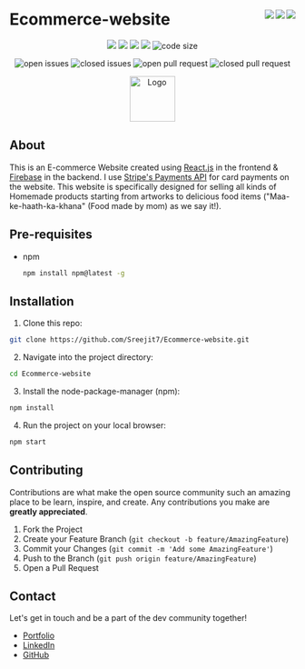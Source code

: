 # Ecommerce-website <img align = "right" src ="https://img.shields.io/github/watchers/Sreejit7/Ecommerce-website?style=social"> <img align = "right" src ="https://img.shields.io/github/stars/Sreejit7/Ecommerce-website?style=social"><img align = "right" src= "https://img.shields.io/github/forks/Sreejit7/Ecommerce-website?style=social">

<p align="center">
<img src="https://img.shields.io/github/contributors/Sreejit7/Ecommerce-website?style=for-the-badge">
<img src="https://img.shields.io/tokei/lines/github/Sreejit7/Ecommerce-website?style=for-the-badge">
<img src="https://img.shields.io/github/last-commit/Sreejit7/Ecommerce-website?style=for-the-badge">
<img src="https://img.shields.io/github/languages/count/Sreejit7/Ecommerce-website?style=for-the-badge">
<img src="https://img.shields.io/github/languages/code-size/Sreejit7/Ecommerce-website?style=for-the-badge" alt="code size">
 </p>
 
<p align="center">
<img src="https://img.shields.io/github/issues/Sreejit7/Ecommerce-website?style=for-the-badge" alt="open issues">
<img src="https://img.shields.io/github/issues-closed/Sreejit7/Ecommerce-website?style=for-the-badge" alt="closed issues">
<img src="https://img.shields.io/github/issues-pr/Sreejit7/Ecommerce-website?style=for-the-badge" alt="open pull request">
<img src="https://img.shields.io/github/issues-pr-closed/Sreejit7/Ecommerce-website?style=for-the-badge" alt="closed pull request">
</p>

<p align="center">
  <a href="https://github.com/Sreejit7/Ecommerce-website">
    <img src="/images/homemade.png" alt="Logo" width="80" height="80">
  </a>
</p>


## About

This is an E-commerce Website created using [React.js](https://reactjs.org/) in the frontend & [Firebase](https://firebase.google.com/) in the backend. I use [Stripe's Payments API](https://stripe.com/en-in) for card payments on the website. This website is specifically designed for selling all kinds of Homemade products starting from artworks to delicious food items ("Maa-ke-haath-ka-khana" (Food made by mom) as we say it!).

## Pre-requisites

* npm
  ```sh
  npm install npm@latest -g
  ```
## Installation

1. Clone this repo:
  ```sh
  git clone https://github.com/Sreejit7/Ecommerce-website.git
  ```
2. Navigate into the project directory:
  ```sh
  cd Ecommerce-website
  ```
3. Install the node-package-manager (npm):
  ```sh
  npm install
  ```
4. Run the project on your local browser:
  ```sh
  npm start
  ```
## Contributing

Contributions are what make the open source community such an amazing place to be learn, inspire, and create. Any contributions you make are **greatly appreciated**.

1. Fork the Project
2. Create your Feature Branch (`git checkout -b feature/AmazingFeature`)
3. Commit your Changes (`git commit -m 'Add some AmazingFeature'`)
4. Push to the Branch (`git push origin feature/AmazingFeature`)
5. Open a Pull Request

## Contact

Let's get in touch and be a part of the dev community together!
* [Portfolio](https://sreejit.dev)
* [LinkedIn](https://www.linkedin.com/in/sreejit-de-64a84b190/)
* [GitHub](https://www.github.com/Sreejit7)
